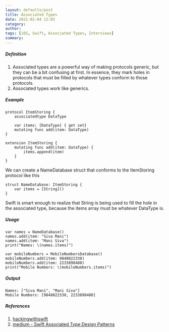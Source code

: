```yaml
---
layout: defaults/post
title: Associated Types
date: 2021-02-04 12:03
category: 
author: 
tags: [iOS, Swift, Associated Types, Interviews]
summary: 
---
```



##### Definition
1. Associated types are a powerful way of making protocols generic, but they can be a bit confusing at first. In essence, they mark holes in protocols that must be filled by whatever types conform to those protocols.
1. Associated types work like generics.

##### Example
    protocol ItemStoring {
        associatedtype DataType

        var items: [DataType] { get set}
        mutating func add(item: DataType)
    }

    extension ItemStoring {
        mutating func add(item: DataType) {
            items.append(item)
        }
    }
    
We can create a NameDatabase struct that conforms to the ItemStoring protocol like this

    struct NameDatabase: ItemStoring {
        var items = [String]()
    }

Swift is smart enough to realize that String is being used to fill the hole in the associated type, because the items array must be whatever DataType is.

##### Usage
    var names = NameDatabase()
    names.add(item: "Siva Mani")
    names.add(item: "Mani Siva")
    print("Names: \(names.items)")

    var mobileNumbers = MobileNumbersDatabase()
    mobileNumbers.add(item: 9848022338)
    mobileNumbers.add(item: 2233898480)
    print("Mobile Numbers: \(mobileNumbers.items)")

##### Output
    Names: ["Siva Mani", "Mani Siva"]
    Mobile Numbers: [9848022338, 2233898480]

##### References
1. [hackingwithswift](https://www.hackingwithswift.com/example-code/language/what-is-a-protocol-associated-type)
1. [medium - Swift Associated Type Design Patterns](https://medium.com/@bobgodwinx/swift-associated-type-design-patterns-6c56c5b0a73a)